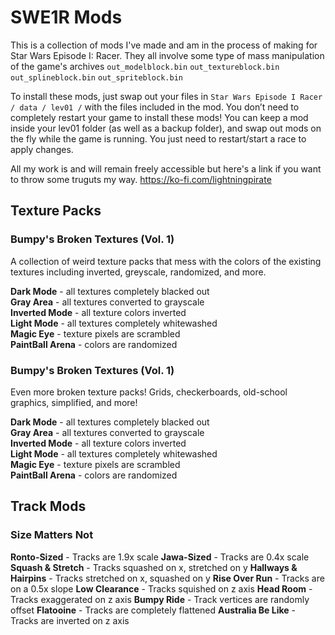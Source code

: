# SWE1R Mods
 
This is a collection of mods I've made and am in the process of making for Star Wars Episode I: Racer. They all involve some type of mass manipulation of the game's archives `out_modelblock.bin`
`out_textureblock.bin`
`out_splineblock.bin`
`out_spriteblock.bin`

To install these mods, just swap out your files in `Star Wars Episode I Racer / data / lev01 /` with the files included in the mod. 
You don’t need to completely restart your game to install these mods! You can keep a mod inside your lev01 folder (as well as a backup folder), and swap out mods on the fly while the game is running. You just need to restart/start a race to apply changes.

All my work is and will remain freely accessible but here's a link if you want to throw some truguts my way. 
https://ko-fi.com/lightningpirate

## Texture Packs

### Bumpy's Broken Textures (Vol. 1)
A collection of weird texture packs that mess with the colors of the existing textures including inverted, greyscale, randomized, and more. 

**Dark Mode** - all textures completely blacked out  
**Gray Area** - all textures converted to grayscale  
**Inverted Mode** - all texture colors inverted  
**Light Mode** - all textures completely whitewashed  
**Magic Eye** - texture pixels are scrambled  
**PaintBall Arena** - colors are randomized  

### Bumpy's Broken Textures (Vol. 1)
Even more broken texture packs! Grids, checkerboards, old-school graphics, simplified, and more!

**Dark Mode** - all textures completely blacked out  
**Gray Area** - all textures converted to grayscale  
**Inverted Mode** - all texture colors inverted  
**Light Mode** - all textures completely whitewashed  
**Magic Eye** - texture pixels are scrambled  
**PaintBall Arena** - colors are randomized  


## Track Mods

### Size Matters Not

**Ronto-Sized** - Tracks are 1.9x scale
**Jawa-Sized** - Tracks are 0.4x scale
**Squash & Stretch** - Tracks squashed on x, stretched on y
**Hallways & Hairpins** - Tracks stretched on x, squashed on y
**Rise Over Run** - Tracks are on a 0.5x slope
**Low Clearance** - Tracks squished on z axis
**Head Room** - Tracks exaggerated on z axis
**Bumpy Ride** - Track vertices are randomly offset
**Flatooine** - Tracks are completely flattened
**Australia Be Like** - Tracks are inverted on z axis
